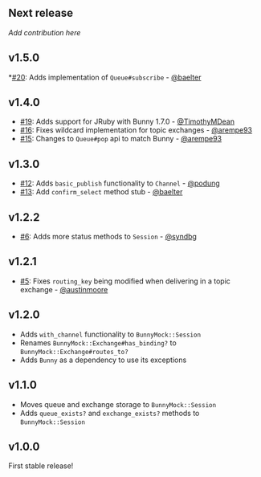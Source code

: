 ## Next release

_Add contribution here_

## v1.5.0

*[#20](https://github.com/arempe93/bunny-mock/pull/20): Adds implementation of `Queue#subscribe` - [@baelter](https://github.com/baelter)

## v1.4.0

* [#19](https://github.com/arempe93/bunny-mock/pull/12): Adds support for JRuby with Bunny 1.7.0 - [@TimothyMDean](https://github.com/TimothyMDean)
* [#16](https://github.com/arempe93/bunny-mock/issues/16): Fixes wildcard implementation for topic exchanges - [@arempe93](https://github.com/arempe93)
* [#15](https://github.com/arempe93/bunny-mock/issues/15): Changes to `Queue#pop` api to match Bunny - [@arempe93](https://github.com/arempe93)

## v1.3.0

* [#12](https://github.com/arempe93/bunny-mock/pull/12): Adds `basic_publish` functionality to `Channel` - [@podung](https://github.com/podung)
* [#13](https://github.com/arempe93/bunny-mock/pull/13): Add `confirm_select` method stub - [@baelter](https://github.com/baelter)

## v1.2.2

* [#6](https://github.com/arempe93/bunny-mock/pull/6): Adds more status methods to `Session` - [@syndbg](https://github.com/syndbg)

## v1.2.1

* [#5](https://github.com/arempe93/bunny-mock/pull/5): Fixes `routing_key` being modified when delivering in a topic exchange - [@austinmoore](https://github.com/austinmoore)

## v1.2.0

* Adds `with_channel` functionality to `BunnyMock::Session`
* Renames `BunnyMock::Exchange#has_binding?` to `BunnyMock::Exchange#routes_to?`
* Adds `Bunny` as a dependency to use its exceptions

## v1.1.0

* Moves queue and exchange storage to `BunnyMock::Session`
* Adds `queue_exists?` and `exchange_exists?` methods to `BunnyMock::Session`

## v1.0.0

First stable release!
